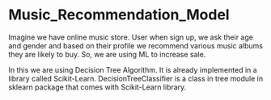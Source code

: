 # Music_Recommendation_Model
Imagine we have online music store. User when sign up, we ask their age and gender and based on their profile we recommend various music albums they are likely to buy. So, we are using ML to increase sale.

In this we are using Decision Tree Algorithm. It is already implemented in a library called Scikit-Learn. DecisionTreeClassifier is a class in tree module in sklearn package that comes with Scikit-Learn library.
